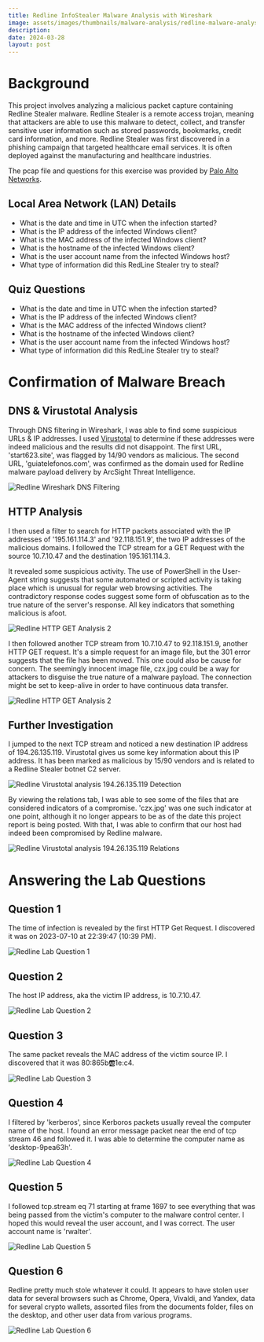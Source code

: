 ```yaml
---
title: Redline InfoStealer Malware Analysis with Wireshark
image: assets/images/thumbnails/malware-analysis/redline-malware-analysis.jpg
description:
date: 2024-03-28
layout: post
---
```


# Background

This project involves analyzing a malicious packet capture containing Redline Stealer malware. Redline Stealer is a remote access trojan, meaning that attackers are able to use this malware to detect, collect, and transfer sensitive user information such as stored passwords, bookmarks, credit card information, and more. Redline Stealer was first discovered in a phishing campaign that targeted healthcare email services. It is often deployed against the manufacturing and healthcare industries.

The pcap file and questions for this exercise was provided by [Palo Alto Networks](/https://unit42.paloaltonetworks.com/wireshark-quiz-redline-stealer/).

## Local Area Network (LAN) Details

  -  What is the date and time in UTC when the infection started?
  -  What is the IP address of the infected Windows client?
  -  What is the MAC address of the infected Windows client?
  -  What is the hostname of the infected Windows client?
  -  What is the user account name from the infected Windows host?
  -  What type of information did this RedLine Stealer try to steal?

## Quiz Questions

  -  What is the date and time in UTC when the infection started?
  -  What is the IP address of the infected Windows client?
  -  What is the MAC address of the infected Windows client?
  -  What is the hostname of the infected Windows client?
  -  What is the user account name from the infected Windows host?
  -  What type of information did this RedLine Stealer try to steal?

# Confirmation of Malware Breach

## DNS & Virustotal Analysis

Through DNS filtering in Wireshark, I was able to find some suspicious URLs & IP addresses. I used [Virustotal](/https://www.virustotal.com/gui/home/upload) to determine if these addresses were indeed malicious and the results did not disappoint. The first URL, 'start623.site', was flagged by 14/90 vendors as malicious. The second URL, 'guiatelefonos.com', was confirmed as the domain used for Redline malware payload delivery by ArcSight Threat Intelligence. 

![Redline Wireshark DNS Filtering](/assets/images/personal/malware-analysis/redline-stealer/redline-wireshark-dns.jpg)

## HTTP Analysis

I then used a filter to search for HTTP packets associated with the IP addresses of '195.161.114.3' and '92.118.151.9', the two IP addresses of the malicious domains. I followed the TCP stream for a GET Request with the source 10.7.10.47 and the destination 195.161.114.3. 

It revealed some suspicious activity. The use of PowerShell in the User-Agent string suggests that some automated or scripted activity is taking place which is unusual for regular web browsing activities. The contradictory response codes suggest some form of obfuscation as to the true nature of the server's response. All key indicators that something malicious is afoot. 

![Redline HTTP GET Analysis 2](/assets/images/personal/malware-analysis/redline-stealer/redline-wireshark-tcpstream.jpg)

I then followed another TCP stream from 10.7.10.47 to 92.118.151.9, another HTTP GET request. It's a simple request for an image file, but the 301 error suggests that the file has been moved. This one could also be cause for concern. The seemingly innocent image file, czx.jpg could be a way for attackers to disguise the true nature of a malware payload. The connection might be set to keep-alive in order to have continuous data transfer.

![Redline HTTP GET Analysis 2](/assets/images/personal/malware-analysis/redline-stealer/redline-wireshark-tcpstream2.jpg)

## Further Investigation

I jumped to the next TCP stream and noticed a new destination IP address of 194.26.135.119. Virustotal gives us some key information about this IP address. It has been marked as malicious by 15/90 vendors and is related to a Redline Stealer botnet C2 server. 

![Redline Virustotal analysis 194.26.135.119 Detection](/assets/images/personal/malware-analysis/redline-stealer/redline-virustotal4.jpg)

By viewing the relations tab, I was able to see some of the files that are considered indicators of a compromise. 'czx.jpg' was one such indicator at one point, although it no longer appears to be as of the date this project report is being posted. With that, I was able to confirm that our host had indeed been compromised by Redline malware. 

![Redline Virustotal analysis 194.26.135.119 Relations](/assets/images/personal/malware-analysis/redline-stealer/redline-virustotal5.jpg)

# Answering the Lab Questions

## Question 1

The time of infection is revealed by the first HTTP Get Request. I discovered it was on 2023-07-10 at 22:39:47 (10:39 PM).

![Redline Lab Question 1](/assets/images/personal/malware-analysis/redline-stealer/redline-question1.jpg)

## Question 2

The host IP address, aka the victim IP address, is 10.7.10.47. 

![Redline Lab Question 2](/assets/images/personal/malware-analysis/redline-stealer/redline-question2.jpg)

## Question 3

The same packet reveals the MAC address of the victim source IP. I discovered that it was 80:865b:ab:1e:c4.

![Redline Lab Question 3](/assets/images/personal/malware-analysis/redline-stealer/redline-question3.jpg)

## Question 4

I filtered by 'kerberos', since Kerboros packets usually reveal the computer name of the host. I found an error message packet near the end of tcp stream 46 and followed it. I was able to determine the computer name as 'desktop-9pea63h'.

![Redline Lab Question 4](/assets/images/personal/malware-analysis/redline-stealer/redline-question4.jpg)

## Question 5

I followed tcp.stream eq 71 starting at frame 1697 to see everything that was being passed from the victim's computer to the malware control center. I hoped this would reveal the user account, and I was correct. The user account name is 'rwalter'.


![Redline Lab Question 5](/assets/images/personal/malware-analysis/redline-stealer/redline-question5.jpg)

## Question 6

Redline pretty much stole whatever it could. It appears to have stolen user data for several browsers such as Chrome, Opera, Vivaldi, and Yandex, data for several crypto wallets, assorted files from the documents folder, files on the desktop, and other user data from various programs. 

![Redline Lab Question 6](/assets/images/personal/malware-analysis/redline-stealer/redline-question6.jpg)
